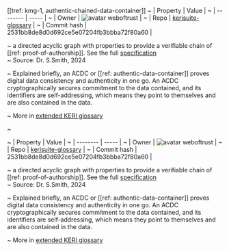 [[tref: kmg-1, authentic-chained-data-container]]
~ | Property | Value |
~ | -------- | ----- |
~ | Owner | ![avatar](https://avatars.githubusercontent.com/u/82824804?v=4) weboftrust |
~ | Repo | [kerisuite-glossary](https://github.com/weboftrust/kerisuite-glossary) |
~ | Commit hash | 2531bb8de8d0d692ce5e07204fb3bbba72f80a60 |

~ a directed acyclic graph with properties to provide a verifiable chain of [[ref: proof-of-authorship]]. See the full [specification](https://trustoverip.github.io/tswg-acdc-specification/)  
~ Source: Dr. S.Smith, 2024

~ Explained briefly, an ACDC or [[ref: authentic-data-container]] proves digital data consistency and authenticity in one go. An ACDC cryptographically secures commitment to the data contained, and its identifiers are self-addressing, which means they point to themselves and are also contained in the data.

~ More in <a href="https://weboftrust.github.io/WOT-terms/docs/glossary/authentic-chained-data-container">extended KERI glossary</a>

~ <span style="display: none;">End of included external content. Add your optional custom content below.</span>

~ | Property | Value |
~ | -------- | ----- |
~ | Owner | ![avatar](https://avatars.githubusercontent.com/u/82824804?v=4) weboftrust |
~ | Repo | [kerisuite-glossary](https://github.com/weboftrust/kerisuite-glossary) |
~ | Commit hash | 2531bb8de8d0d692ce5e07204fb3bbba72f80a60 |

~ a directed acyclic graph with properties to provide a verifiable chain of [[ref: proof-of-authorship]]. See the full [specification](https://trustoverip.github.io/tswg-acdc-specification/)  
~ Source: Dr. S.Smith, 2024

~ Explained briefly, an ACDC or [[ref: authentic-data-container]] proves digital data consistency and authenticity in one go. An ACDC cryptographically secures commitment to the data contained, and its identifiers are self-addressing, which means they point to themselves and are also contained in the data.

~ More in <a href="https://weboftrust.github.io/WOT-terms/docs/glossary/authentic-chained-data-container">extended KERI glossary</a>
